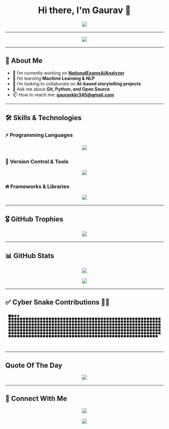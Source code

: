 <h1 align="center">Hi there, I'm Gaurav 👋</h1>

<p align="center">
  <img src="https://readme-typing-svg.herokuapp.com?color=F75C7E&center=true&vCenter=true&width=500&lines=AI+%7C+ML+Enthusiast;Open+Source+Contributor;Building+Storytelling+AI" />
</p>

---

<p align="center">
  <img src="https://capsule-render.vercel.app/api?type=waving&color=gradient&height=200&section=header&text=Welcome%20to%20My%20Profile!&fontSize=30&fontAlignY=40" />
</p>

---

## 🚀 About Me  
- 🔭 I’m currently working on **[NationalExamsAiAnalyzer](https://github.com/AlphaGaurav13/NationalExamsAiAnalyzer.git)**  
- 🌱 I’m learning **Machine Learning & NLP**  
- 👯 I’m looking to collaborate on **AI-based storytelling projects**  
- 💬 Ask me about **Git, Python, and Open Source**  
- 📫 How to reach me: **gauravkkr345@gmail.com**  

---

## 🛠️ Skills & Technologies  

### ⚡ **Programming Languages**
<p align="center">
  <img src="https://skillicons.dev/icons?i=python,cpp,c,java,php,js" />
</p>

### 📂 **Version Control & Tools**
<p align="center">
  <img src="https://skillicons.dev/icons?i=git,github,vscode,linux" />
</p>

### 🔥 **Frameworks & Libraries**
<p align="center">
  <img src="https://skillicons.dev/icons?i=tensorflow,pytorch" />
</p>

---

## 🎖️ GitHub Trophies  
<p align="center">
  <img src="https://github-profile-trophy.vercel.app/?username=AlphaGaurav13&theme=radical&no-frame=true&no-bg=true&column=7" />
</p>

---

## 📊 GitHub Stats  
<p align="center">
  <img src="https://github-readme-stats.vercel.app/api?username=AlphaGaurav13&show_icons=true&theme=radical" />
</p>

<p align="center">
  <img src="https://github-readme-streak-stats.herokuapp.com/?user=AlphaGaurav13&theme=radical" />
</p>

---


## ✅ Cyber Snake Contributions 🐍🔥
<p align="center">
  <img src="https://raw.githubusercontent.com/Platane/snk/main/github-contribution-grid-snake.svg" />
</p>


---

## Quote Of The Day
<p align="center">
  <img src="https://quotes-github-readme.vercel.app/api?type=horizontal&theme=radical" />
</p>

---

## 🎯 Connect With Me  
<p align="center">
  <a href="mailto:gauravkkr345@gmail.com">
    <img src="https://img.shields.io/badge/Gmail-D14836?style=for-the-badge&logo=gmail&logoColor=white" />
  </a>
</p>

<p align="center">
  <img src="https://komarev.com/ghpvc/?username=AlphaGaurav13&label=Profile%20Views&color=0e75b6&style=flat" />
</p>
